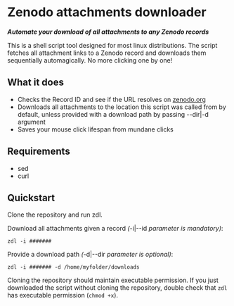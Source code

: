 # Zenodo attachments downloader
__*Automate your download of all attachments to any Zenodo records*__

This is a shell script tool designed for most linux distributions.
The script fetches all attachment links to a Zenodo record and downloads them sequentially automagically. No more clicking one by one!

## What it does

* Checks the Record ID and see if the URL resolves on [zenodo.org](https://zenodo.org)
* Downloads all attachments to the location this script was called from by default, unless provided with a download path by passing --dir|-d argument 
* Saves your mouse click lifespan from mundane clicks

## Requirements

* sed
* curl

## Quickstart

Clone the repository and run zdl.

Download all attachments given a record _(_-i|--id _parameter is mandatory)_:

`zdl -i #######`

Provide a download path _(_-d|--dir _parameter is optional)_:

`zdl -i ####### -d /home/myfolder/downloads`


Cloning the repository should maintain executable permission.
If you just downloaded the script without cloning the repository, double check that `zdl` has executable permission (`chmod +x`).
